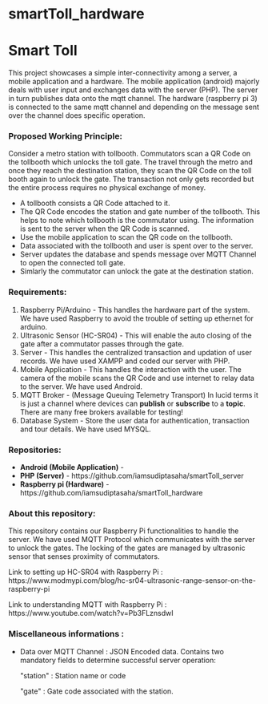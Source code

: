 # smartToll_hardware

<h1>Smart Toll</h1>
<p>This project showcases a simple inter-connectivity among a server, a mobile application and a hardware. The mobile application (android) majorly deals with user input and exchanges data with the server (PHP). The server in turn publishes data onto the mqtt channel. The hardware (raspberry pi 3) is connected to the same mqtt channel and depending on the message sent over the channel does specific operation.<p>

<h3>Proposed Working Principle:</h3>
<p>Consider a metro station with tollbooth. Commutators scan a QR Code on the tollbooth which unlocks the toll gate. The travel through the metro and once they reach the destination station, they scan the QR Code on the toll booth again to unlock the gate. The transaction not only gets recorded but the entire process requires no physical exchange of money. <p>
<ul>
  <li>A tollbooth consists a QR Code attached to it.</li>
  <li>The QR Code encodes the station and gate number of the tollbooth. This helps to note which tollbooth is the commutator using. The   information is sent to the server when the QR Code is scanned.</li>
  <li>Use the mobile application to scan the QR code on the tollbooth.</li>
  <li>Data associated with the tollbooth and user is spent over to the server.</li>
  <li>Server updates the database and spends message over MQTT Channel to open the connected toll gate.</li>
  <li>Simlarly the commutator can unlock the gate at the destination station.</li>
</ul>

<h3>Requirements:</h3>
<ol>
  <li>Raspberry Pi/Arduino - This handles the hardware part of the system. We have used Raspberry to avoid the trouble of setting up        ethernet for arduino.</li>
  <li>Ultrasonic Sensor (HC-SR04) - This will enable the auto closing of the gate after a commutator passes through the gate.</li>
  <li>Server</u> - This handles the centralized transaction and updation of user records. We have used XAMPP and coded our server with      PHP.</li>
  <li>Mobile Application - This handles the interaction with the user. The camera of the mobile scans the QR Code and use internet to     relay data to the server. We have used Android.</li>
  <li>MQTT Broker - (Message Queuing Telemetry Transport) In lucid terms it is just a channel where devices can <b>publish</b> or         <b>subscribe</b> to a <b>topic</b>. There are many free brokers available for testing!</li>
   <li>Database System - Store the user data for authentication, transaction and tour details. We have used MYSQL.</li>
  </ol>

<h3>Repositories:</h3>
<ul>
  <li><b>Android (Mobile Application)</b> - </li>
  <li><b>PHP (Server)</b> - https://github.com/iamsudiptasaha/smartToll_server</li>
  <li><b>Raspberry pi (Hardware)</b> - https://github.com/iamsudiptasaha/smartToll_hardware</li>
</ul>
    
 <h3>About this repository:</h3>

<p>This repository contains our Raspberry Pi functionalities to handle the server. We have used MQTT Protocol which communicates with the server to unlock the gates. The locking of the gates are managed by ultrasonic sensor that senses proximity of commutators.</p>

<p>Link to setting up HC-SR04 with Raspberry Pi  : https://www.modmypi.com/blog/hc-sr04-ultrasonic-range-sensor-on-the-raspberry-pi</p>
<p>Link to understanding MQTT with Raspberry Pi  : https://www.youtube.com/watch?v=Pb3FLznsdwI</p>

<h3>Miscellaneous informations : </h3>
<ul>
  <li>Data over MQTT Channel : JSON Encoded data. Contains two mandatory fields to determine successful server operation:
    <p>"station" : Station name or code</p>
    <p>"gate" : Gate code associated with the station.</p>
  </li>
  
</ul>
